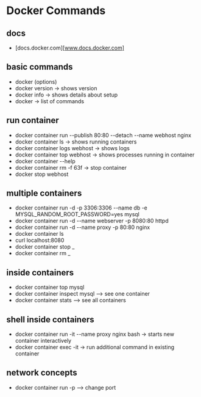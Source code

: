 # Docker Commands

## docs
* [docs.docker.com][www.docs.docker.com]

## basic commands
* docker <command> <subcommand> (options)
* docker version  -> shows version
* docker info -> shows details about setup
* docker   -> list of commands

## run container
* docker container run --publish 80:80 --detach --name webhost nginx
* docker container ls  -> shows running containers
* docker container logs webhost  -> shows logs
* docker container top webhost -> shows processes running in container
* docker container --help
* docker container rm -f 63f  -> stop container
* docker stop webhost

## multiple containers
* docker container run -d -p 3306:3306 --name db -e MYSQL_RANDOM_ROOT_PASSWORD=yes mysql
* docker container run -d --name webserver -p 8080:80 httpd
* docker container run -d --name proxy -p 80:80 nginx
* docker container ls
* curl localhost:8080
* docker container stop _
* docker container rm _

## inside containers
* docker container top mysql
* docker container inspect mysql --> see one container
* docker container stats  --> see all containers

## shell inside containers
* docker container run -it --name proxy nginx bash  -> starts new container interactively
* docker container exec -it -> run additional command in existing container

## network concepts
* docker container run -p --> change port
